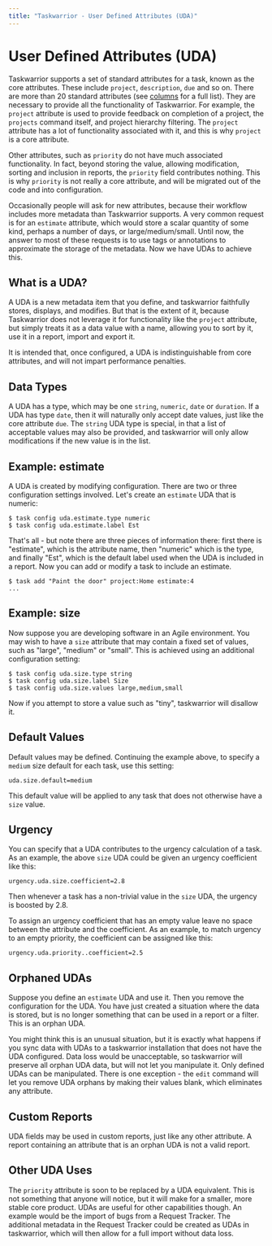 ```yaml
---
title: "Taskwarrior - User Defined Attributes (UDA)"
---
```


# User Defined Attributes (UDA)

Taskwarrior supports a set of standard attributes for a task, known as the core attributes.
These include `project`, `description`, `due` and so on.
There are more than 20 standard attributes (see [columns](/docs/commands/columns) for a full list).
They are necessary to provide all the functionality of Taskwarrior.
For example, the `project` attribute is used to provide feedback on completion of a project, the `projects` command itself, and project hierarchy filtering.
The `project` attribute has a lot of functionality associated with it, and this is why `project` is a core attribute.

Other attributes, such as `priority` do not have much associated functionality.
In fact, beyond storing the value, allowing modification, sorting and inclusion in reports, the `priority` field contributes nothing.
This is why `priority` is not really a core attribute, and will be migrated out of the code and into configuration.

Occasionally people will ask for new attributes, because their workflow includes more metadata than Taskwarrior supports.
A very common request is for an
`estimate` attribute, which would store a scalar quantity of some kind, perhaps a number of days, or large/medium/small.
Until now, the answer to most of these requests is to use tags or annotations to approximate the storage of the metadata.
Now we have UDAs to achieve this.

## What is a UDA?

A UDA is a new metadata item that you define, and taskwarrior faithfully stores, displays, and modifies.
But that is the extent of it, because Taskwarrior does not leverage it for functionality like the `project` attribute, but simply treats it as a data value with a name, allowing you to sort by it, use it in a report, import and export it.

It is intended that, once configured, a UDA is indistinguishable from core attributes, and will not impart performance penalties.

## Data Types

A UDA has a type, which may be one `string`, `numeric`, `date` or `duration`. If a UDA has type `date`, then it will naturally only accept date values, just like the core attribute `due`.
The `string` UDA type is special, in that a list of acceptable values may also be provided, and taskwarrior will only allow modifications if the new value is in the list.

## Example: estimate

A UDA is created by modifying configuration.
There are two or three configuration settings involved.
Let\'s create an `estimate` UDA that is numeric:

    $ task config uda.estimate.type numeric
    $ task config uda.estimate.label Est

That\'s all - but note there are three pieces of information there: first there is \"estimate\", which is the attribute name, then \"numeric\" which is the type, and finally \"Est\", which is the default label used when the UDA is included in a report.
Now you can add or modify a task to include an estimate.

    $ task add "Paint the door" project:Home estimate:4
    ...

## Example: size

Now suppose you are developing software in an Agile environment.
You may wish to have a `size` attribute that may contain a fixed set of values, such as
\"large\", \"medium\" or \"small\".
This is achieved using an additional configuration setting:

    $ task config uda.size.type string
    $ task config uda.size.label Size
    $ task config uda.size.values large,medium,small

Now if you attempt to store a value such as \"tiny\", taskwarrior will disallow it.

## Default Values

Default values may be defined.
Continuing the example above, to specify a
`medium` size default for each task, use this setting:

    uda.size.default=medium

This default value will be applied to any task that does not otherwise have a
`size` value.

## Urgency

You can specify that a UDA contributes to the urgency calculation of a task.
As an example, the above `size` UDA could be given an urgency coefficient like this:

    urgency.uda.size.coefficient=2.8

Then whenever a task has a non-trivial value in the `size` UDA, the urgency is boosted by 2.8.

To assign an urgency coefficient that has an empty value leave no space between the attribute and the coefficient.
As an example, to match urgency to an empty priority, the coefficient can be assigned like this:

    urgency.uda.priority..coefficient=2.5

## Orphaned UDAs

Suppose you define an `estimate` UDA and use it.
Then you remove the configuration for the UDA.
You have just created a situation where the data is stored, but is no longer something that can be used in a report or a filter.
This is an orphan UDA.

You might think this is an unusual situation, but it is exactly what happens if you sync data with UDAs to a taskwarrior installation that does not have the UDA configured.
Data loss would be unacceptable, so taskwarrior will preserve all orphan UDA data, but will not let you manipulate it.
Only defined UDAs can be manipulated.
There is one exception - the `edit` command will let you remove UDA orphans by making their values blank, which eliminates any attribute.

## Custom Reports

UDA fields may be used in custom reports, just like any other attribute.
A report containing an attribute that is an orphan UDA is not a valid report.

## Other UDA Uses

The `priority` attribute is soon to be replaced by a UDA equivalent.
This is not something that anyone will notice, but it will make for a smaller, more stable core product.
UDAs are useful for other capabilities though.
An example would be the import of bugs from a Request Tracker.
The additional metadata in the Request Tracker could be created as UDAs in taskwarrior, which will then allow for a full import without data loss.
